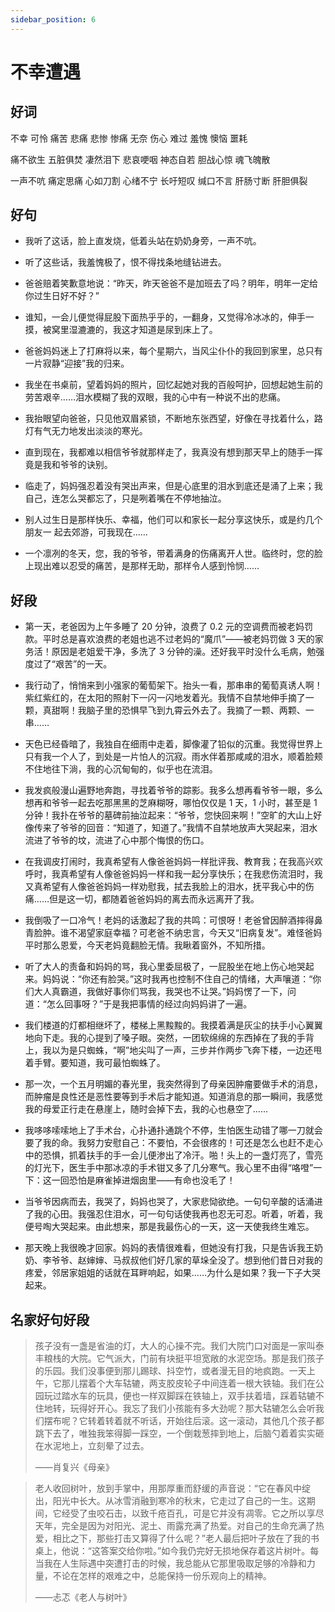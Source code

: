 ```yaml
---
sidebar_position: 6
---
```


# 不幸遭遇

## 好词

不幸 可怜 痛苦 悲痛 悲惨 惨痛 无奈 伤心 难过 羞愧 懊恼 噩耗

痛不欲生 五脏俱焚 凄然泪下 悲哀哽咽 神态自若 胆战心惊 魂飞魄散

一声不吭 痛定思痛 心如刀割 心绪不宁 长吁短叹 缄口不言 肝肠寸断 肝胆俱裂

## 好句

- 我听了这话，脸上直发烧，低着头站在奶奶身旁，一声不吭。

- 听了这些话，我羞愧极了，恨不得找条地缝钻进去。

- 爸爸赔着笑歉意地说：“昨天，昨天爸爸不是加班去了吗？明年，明年一定给你过生日好不好？”

- 谁知，一会儿便觉得屁股下面热乎乎的，一翻身，又觉得冷冰冰的，伸手一摸，被窝里湿漉漉的，我这才知道是尿到床上了。

- 爸爸妈妈迷上了打麻将以来，每个星期六，当风尘仆仆的我回到家里，总只有一片寂静“迎接”我的归来。

- 我坐在书桌前，望着妈妈的照片，回忆起她对我的百般呵护，回想起她生前的劳苦艰辛……泪水模糊了我的双眼，我的心中有一种说不出的悲痛。

- 我抬眼望向爸爸，只见他双眉紧锁，不断地东张西望，好像在寻找着什么，路灯有气无力地发出淡淡的寒光。

- 直到现在，我都难以相信爷爷就那样走了，我真没有想到那天早上的随手一挥竟是我和爷爷的诀别。

- 临走了，妈妈强忍着没有哭出声来，但是心底里的泪水到底还是涌了上来；我自己，连怎么哭都忘了，只是咧着嘴在不停地抽泣。

- 别人过生日是那样快乐、幸福，他们可以和家长一起分享这快乐，或是约几个朋友一 起去郊游，可我现在……

- 一个凛冽的冬天，您，我的爷爷，带着满身的伤痛离开人世。临终时，您的脸上现出难以忍受的痛苦，是那样无助，那样令人感到怜悯……

## 好段

- 第一天，老爸因为上午多睡了 20 分钟，浪费了 0.2 元的空调费而被老妈罚款。平时总是喜欢浪费的老姐也逃不过老妈的“魔爪”——被老妈罚做 3 天的家务活！原因是老姐爱干净，多洗了 3 分钟的澡。还好我平时没什么毛病，勉强度过了“艰苦”的一天。

- 我行动了，悄悄来到小强家的葡萄架下。抬头一看，那串串的葡萄真诱人啊！紫红紫红的，在太阳的照射下一闪一闪地发着光。我情不自禁地伸手摘了一颗，真甜啊！我脑子里的恐惧早飞到九霄云外去了。我摘了一颗、两颗、一串……

- 天色已经昏暗了，我独自在细雨中走着，脚像灌了铅似的沉重。我觉得世界上只有我一个人了，到处是一片怕人的沉寂。雨水伴着那咸咸的泪水，顺着脸颊不住地往下淌，我的心沉甸甸的，似乎也在流泪。

- 我发疯般漫山遍野地奔跑，寻找着爷爷的踪影。我多么想再看爷爷一眼，多么想再和爷爷一起去吃那黑黑的芝麻糊呀，哪怕仅仅是 1 天，1 小时，甚至是 1 分钟！我扑在爷爷的墓碑前抽泣起来：“爷爷，您快回来啊！”空旷的大山上好像传来了爷爷的回音：“知道了，知道了。”我情不自禁地放声大哭起来，泪水流进了爷爷的坟，流进了心中那个悔恨的伤口。

- 在我调皮打闹时，我真希望有人像爸爸妈妈一样批评我、教育我；在我高兴欢呼时，我真希望有人像爸爸妈妈一样和我一起分享快乐；在我悲伤流泪时，我又真希望有人像爸爸妈妈一样劝慰我，拭去我脸上的泪水，抚平我心中的伤痛……但是这一切，都随着爸爸妈妈的离去而永远离开了我。

- 我倒吸了一口冷气！老妈的话激起了我的共鸣：可恨呀！老爸曾因醉酒摔得鼻青脸肿。谁不渴望家庭幸福？可老爸不纳忠言，今天又“旧病复发”。难怪爸妈平时那么恩爱，今天老妈竟翻脸无情。我瞅着窗外，不知所措。

- 听了大人的责备和妈妈的骂，我心里委屈极了，一屁股坐在地上伤心地哭起来。妈妈说：“你还有脸哭。”这时我再也控制不住自己的情绪，大声嚷道：“你们大人真霸道，我做好事你们骂我，我哭也不让哭。”妈妈愣了一下，问道：“怎么回事呀？”于是我把事情的经过向妈妈讲了一遍。
- 我们楼道的灯都相继坏了，楼梯上黑黢黢的。我摸着满是灰尘的扶手小心翼翼地向下走。我的心提到了嗓子眼。突然，一团软绵绵的东西掉在了我的手背上，我以为是只蜘蛛，“啊”地尖叫了一声，三步并作两步飞奔下楼，一边还甩着手臂。要知道，我可最怕蜘蛛了。

- 那一次，一个五月明媚的春光里，我突然得到了母亲因肿瘤要做手术的消息，而肿瘤是良性还是恶性要等到手术后才能知道。知道消息的那一瞬间，我感觉我的母爱正行走在悬崖上，随时会掉下去，我的心也悬空了……

- 我哆哆嗦嗦地上了手术台，心扑通扑通跳个不停，生怕医生动错了哪一刀就会要了我的命。我努力安慰自己：不要怕，不会很疼的！可还是怎么也赶不走心中的恐惧，抓着扶手的手一会儿便渗出了冷汗。啪！头上的一盏灯亮了，雪亮的灯光下，医生手中那冰凉的手术钳又多了几分寒气。我心里不由得“咯噔”一下：这一回恐怕是麻雀掉进烟囱里——有命也没毛了！

- 当爷爷因病而去，我哭了，妈妈也哭了，大家悲恸欲绝。一句句辛酸的话涌进了我的心田。我强忍住泪水，可一句句话使我再也忍无可忍。听着，听着，我便号啕大哭起来。由此想来，那是我最伤心的一天，这一天使我终生难忘。

- 那天晚上我很晚才回家。妈妈的表情很难看，但她没有打我，只是告诉我王奶奶、李爷爷、赵婶婶、马叔叔他们好几家的草垛全没了。想到他们昔日对我的疼爱，邻居家姐姐的话就在耳畔响起，如果……为什么是如果？我一下子大哭起来。

## 名家好句好段

> 孩子没有一盏是省油的灯，大人的心操不完。我们大院门口对面是一家叫泰丰粮栈的大院。它气派大，门前有块挺平坦宽敞的水泥空场。那是我们孩子的乐园。我们没事便到那儿踢球、抖空竹，或者漫无目的地疯跑。一天上午，它那儿摆着个大车轱辘，两支胶皮轮子中间连着一根大铁轴。我们在公园玩过踏水车的玩具，便也一样双脚踩在铁轴上，双手扶着墙，踩着轱辘不住地转，玩得好开心。我忘了我们小孩能有多大劲呢？那大轱辘怎么会听我们摆布呢？它转着转着就不听话，开始往后滚。这一滚动，其他几个孩子都跳下去了，唯独我笨得脚一踩空，一个倒栽葱摔到地上，后脑勺着着实实砸在水泥地上，立刻晕了过去。
>
> ——肖复兴《母亲》

> 老人收回树叶，放到手掌中，用那厚重而舒缓的声音说：“它在春风中绽出，阳光中长大。从冰雪消融到寒冷的秋末，它走过了自己的一生。这期间，它经受了虫咬石击，以致千疮百孔，可是它并没有凋零。它之所以享尽天年，完全是因为对阳光、泥土、雨露充满了热爱。对自己的生命充满了热爱，相比之下，那些打击又算得了什么呢？”老人最后把叶子放在了我的书桌上，他说：“这答案交给你啦。”如今我仍完好无损地保存着这片树叶。每当我在人生际遇中突遭打击的时候，我总能从它那里吸取足够的冷静和力量，不论在怎样的艰难之中，总能保持一份乐观向上的精神。
>
> ——忐忑《老人与树叶》
